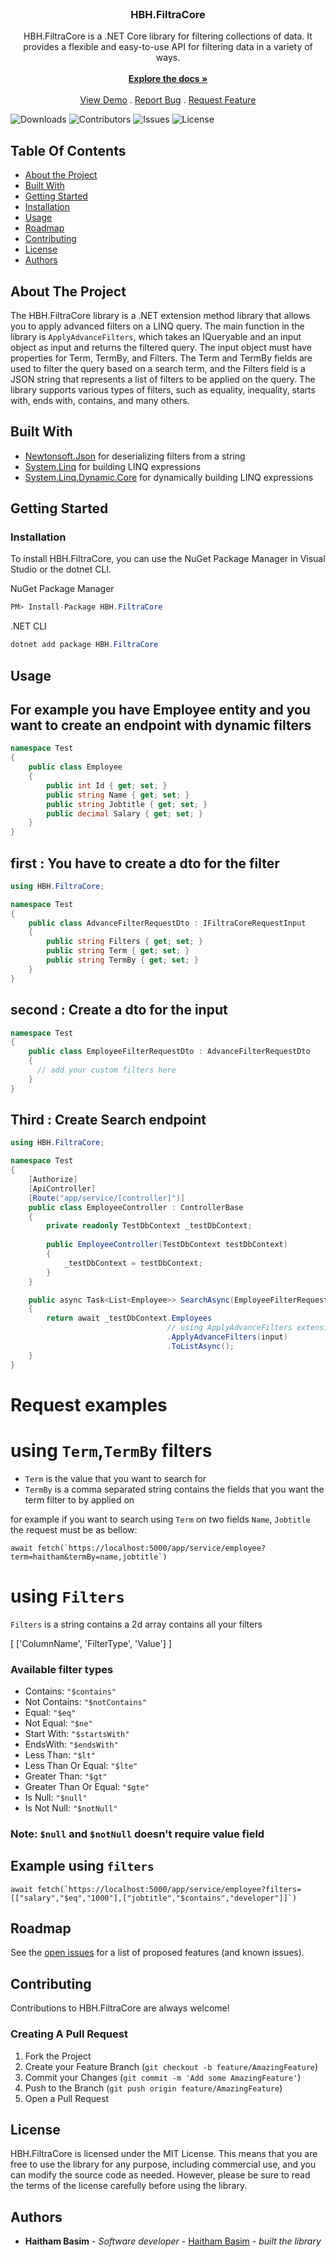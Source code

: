 <br/>
<p align="center">

  <h3 align="center">HBH.FiltraCore</h3>

  <p align="center">
    HBH.FiltraCore is a .NET Core library for filtering collections of data. It provides a flexible and easy-to-use API for filtering data in a variety of ways.
    <br/>
    <br/>
    <a href="https://github.com/haithambasim/HBH.FiltraCore"><strong>Explore the docs »</strong></a>
    <br/>
    <br/>
    <a href="https://github.com/haithambasim/HBH.FiltraCore">View Demo</a>
    .
    <a href="https://github.com/haithambasim/HBH.FiltraCore/issues">Report Bug</a>
    .
    <a href="https://github.com/haithambasim/HBH.FiltraCore/issues">Request Feature</a>
  </p>
</p>

![Downloads](https://img.shields.io/github/downloads/haithambasim/HBH.FiltraCore/total) ![Contributors](https://img.shields.io/github/contributors/haithambasim/HBH.FiltraCore?color=dark-green) ![Issues](https://img.shields.io/github/issues/haithambasim/HBH.FiltraCore) ![License](https://img.shields.io/github/license/haithambasim/HBH.FiltraCore) 

## Table Of Contents

* [About the Project](#about-the-project)
* [Built With](#built-with)
* [Getting Started](#getting-started)
* [Installation](#installation)
* [Usage](#usage)
* [Roadmap](#roadmap)
* [Contributing](#contributing)
* [License](#license)
* [Authors](#authors)

## About The Project

The HBH.FiltraCore library is a .NET extension method library that allows you to apply advanced filters on a LINQ query. The main function in the library is `ApplyAdvanceFilters`, which takes an IQueryable and an input object as input and returns the filtered query. The input object must have properties for Term, TermBy, and Filters. The Term and TermBy fields are used to filter the query based on a search term, and the Filters field is a JSON string that represents a list of filters to be applied on the query. The library supports various types of filters, such as equality, inequality, starts with, ends with, contains, and many others.
## Built With



* [Newtonsoft.Json]() for deserializing filters from a string
* [System.Linq]() for building LINQ expressions
* [System.Linq.Dynamic.Core]() for dynamically building LINQ expressions

## Getting Started


### Installation

To install HBH.FiltraCore, you can use the NuGet Package Manager in Visual Studio or the dotnet CLI.

NuGet Package Manager

```c#
PM> Install-Package HBH.FiltraCore
```

.NET CLI

```c#
dotnet add package HBH.FiltraCore
```

## Usage

## For example you have Employee entity and you want to create an endpoint with dynamic filters


```c#
namespace Test
{
    public class Employee
    {
        public int Id { get; set; }
        public string Name { get; set; }
        public string Jobtitle { get; set; }
        public decimal Salary { get; set; }
    }
}
```

## first : You have to create a dto for the filter

```c#
using HBH.FiltraCore;

namespace Test
{
    public class AdvanceFilterRequestDto : IFiltraCoreRequestInput
    {
        public string Filters { get; set; }
        public string Term { get; set; }
        public string TermBy { get; set; }
    }
}
```

## second : Create a dto for the input
```c#
namespace Test
{
    public class EmployeeFilterRequestDto : AdvanceFilterRequestDto
    {
      // add your custom filters here 
    }
}
```

## Third : Create Search endpoint

```c#
using HBH.FiltraCore;

namespace Test
{
    [Authorize]
    [ApiController]
    [Route("app/service/[controller]")]
    public class EmployeeController : ControllerBase
    {
        private readonly TestDbContext _testDbContext;
        
        public EmployeeController(TestDbContext testDbContext)
        {
            _testDbContext = testDbContext;
        }
    }

    public async Task<List<Employee>> SearchAsync(EmployeeFilterRequestDto input)
    {
        return await _testDbContext.Employees
                                   // using ApplyAdvanceFilters extension
                                   .ApplyAdvanceFilters(input)
                                   .ToListAsync();
    }
}
```

# Request examples
# using `Term`,`TermBy` filters
* `Term` is the value that you want to search for
* `TermBy` is a comma separated string contains the fields that you want the term filter to by applied on

for example if you want to search using `Term` on two fields `Name`, `Jobtitle` the request must be as bellow:
```Js
await fetch(`https://localhost:5000/app/service/employee?term=haitham&termBy=name,jobtitle`)
```

# using `Filters`
`Filters` is a string contains a 2d array contains all your filters

[
  ['ColumnName', 'FilterType', 'Value']
]

### Available filter types
* Contains: `"$contains"`
* Not Contains: `"$notContains"`
* Equal: `"$eq"`
* Not Equal: `"$ne"`
* Start With: `"$startsWith"`
* EndsWith: `"$endsWith"`
* Less Than: `"$lt"`
* Less Than Or Equal: `"$lte"`
* Greater Than: `"$gt"`
* Greater Than Or Equal: `"$gte"`
* Is Null: `"$null"`
* Is Not Null: `"$notNull"`

### Note: `$null` and `$notNull` doesn't require value field

## Example using `filters`
```Js
await fetch(`https://localhost:5000/app/service/employee?filters=[["salary","$eq","1000"],["jobtitle","$contains","developer"]]`)
```
## Roadmap

See the [open issues](https://github.com/haithambasim/HBH.FiltraCore/issues) for a list of proposed features (and known issues).

## Contributing

Contributions to HBH.FiltraCore are always welcome!

### Creating A Pull Request

1. Fork the Project
2. Create your Feature Branch (`git checkout -b feature/AmazingFeature`)
3. Commit your Changes (`git commit -m 'Add some AmazingFeature'`)
4. Push to the Branch (`git push origin feature/AmazingFeature`)
5. Open a Pull Request

## License

HBH.FiltraCore is licensed under the MIT License. This means that you are free to use the library for any purpose, including commercial use, and you can modify the source code as needed. However, please be sure to read the terms of the license carefully before using the library.

## Authors

* **Haitham Basim** - *Software developer* - [Haitham Basim](https://github.com/haithambasim) - *built the library*